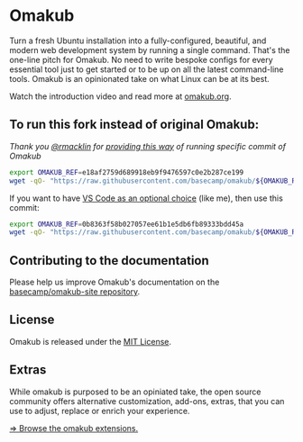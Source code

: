 # Omakub

Turn a fresh Ubuntu installation into a fully-configured, beautiful, and modern web development system by running a single command. That's the one-line pitch for Omakub. No need to write bespoke configs for every essential tool just to get started or to be up on all the latest command-line tools. Omakub is an opinionated take on what Linux can be at its best.

Watch the introduction video and read more at [omakub.org](https://omakub.org).

## To run this fork instead of original Omakub:

_Thank you [@rmacklin](https://github.com/rmacklin) for [providing this way](https://github.com/basecamp/omakub/pull/259#issuecomment-2334347180) of running specific commit of Omakub_

~~~sh
export OMAKUB_REF=e18af2759d689918eb9f9476597c0e2b287ce199
wget -qO- "https://raw.githubusercontent.com/basecamp/omakub/${OMAKUB_REF}/boot.sh" | bash
~~~

If you want to have [VS Code as an optional choice](https://github.com/DoppioJP/omakub-arm/tree/some-moved-to-optional) (like me), then use this commit:

~~~sh
export OMAKUB_REF=0b8363f58b027057ee61b1e5db6fb89333bdd45a
wget -qO- "https://raw.githubusercontent.com/basecamp/omakub/${OMAKUB_REF}/boot.sh" | bash
~~~

## Contributing to the documentation

Please help us improve Omakub's documentation on the [basecamp/omakub-site repository](https://github.com/basecamp/omakub-site).

## License

Omakub is released under the [MIT License](https://opensource.org/licenses/MIT).

## Extras

While omakub is purposed to be an opiniated take, the open source community offers alternative customization, add-ons, extras, that you can use to adjust, replace or enrich your experience.

[⇒ Browse the omakub extensions.](EXTENSIONS.md)
